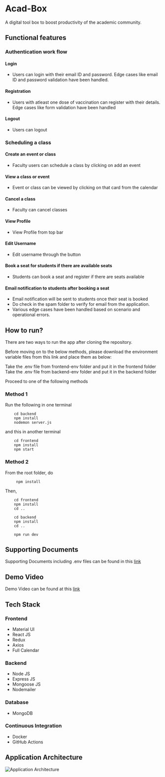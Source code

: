 # Acad-Box
A digital tool box to boost productivity of the academic community.

## Functional features

### Authentication work flow
#### Login
- Users can login with their email ID and password. Edge cases like email ID and password validation have been
  handled.
#### Registration
- Users with atleast one dose of vaccination can register with their details. Edge cases like form validation
  have been handled
#### Logout
- Users can logout
### Scheduling a class

#### Create an event or class
- Faculty users can schedule a class by clicking on add an event
#### View a class or event
- Event or class can be viewed by clicking on that card from the calendar
#### Cancel a class
- Faculty can cancel classes
#### View Profile
- View Profile from top bar
#### Edit Username
- Edit username through the button
#### Book a seat for students if there are available seats
- Students can book a seat and register if there are seats available
#### Email notification to students after booking a seat
- Email notification will be sent to students once their seat is booked
- Do check in the spam folder to verify for email from the application.
- Various edge cases have been handled based on scenario and operational errors.

## How to run?

There are two ways to run the app after cloning the repository. 

Before moving on to the below methods, please download the environment variable files from this link and place them as below:

Take the .env file from frontend-env folder and put it in the frontend folder
Take the .env file from backend-env folder and put it in the backend folder

Proceed to one of the following methods

### Method 1

Run the following in one terminal

```
    cd backend
    npm install
    nodemon server.js
```
and this in another terminal
```
    cd frontend
    npm install
    npm start
```

### Method 2

From the root folder, do

```
     npm install
```

Then,

```
    cd frontend
    npm install
    cd ..
```

```
    cd backend
    npm install
    cd ..
```

```
    npm run dev
```

## Supporting Documents

Supporting Documents including .env files can be found in this [link](https://drive.google.com/drive/folders/1eH-Ci03UGci-U3DZoUGy-lWCl69c04U1?usp=sharing)

## Demo Video

Demo Video can be found at this [link](https://drive.google.com/file/d/1EXTzpord1F8c7u2QlfP3BCnrTbQppJfu/view?usp=sharing)

## Tech Stack
### Frontend
- Material UI
- React JS
- Redux
- Axios
- Full Calendar
### Backend
- Node JS
- Express JS
- Mongoose JS
- Nodemailer
### Database
- MongoDB
### Continuous Integration
- Docker
- GitHub Actions

## Application Architecture

![Application Architecture](https://user-images.githubusercontent.com/44504940/143780012-7018da2d-ee95-4145-9343-3326f5a0ec9b.jpg)





